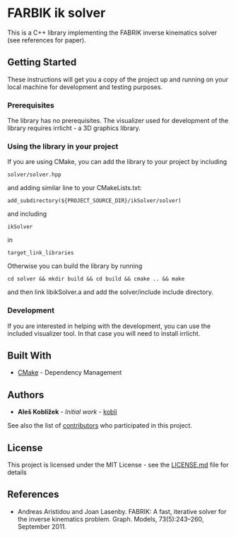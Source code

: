 # FARBIK ik solver

This is a C++ library implementing the FABRIK inverse kinematics solver (see references for paper).

## Getting Started

These instructions will get you a copy of the project up and running on your local machine for development and testing purposes.

### Prerequisites

The library has no prerequisites.
The visualizer used for development of the library requires irrlicht - a 3D graphics library.

### Using the library in your project

If you are using CMake, you can add the library to your project by including 
```
solver/solver.hpp
```
and adding similar line to your CMakeLists.txt:

```
add_subdirectory(${PROJECT_SOURCE_DIR}/ikSolver/solver)
```
and including 
```
ikSolver
```
in
```
target_link_libraries
```


Otherwise you can build the library by running
```
cd solver && mkdir build && cd build && cmake .. && make
```
and then link libikSolver.a and add the solver/include include directory.

### Development

If you are interested in helping with the development, you can use the included visualizer tool. In that case you will need to install irrlicht.

## Built With

* [CMake](https://cmake.org/) - Dependency Management

## Authors

* **Aleš Koblížek** - *Initial work* - [kobli](https://github.com/kobli)

See also the list of [contributors](https://github.com/kobli/ikSolver/graphs/contributors) who participated in this project.

## License

This project is licensed under the MIT License - see the [LICENSE.md](LICENSE.md) file for details

## References

- Andreas Aristidou and Joan Lasenby. FABRIK: A fast, iterative solver for the inverse kinematics problem. Graph. Models, 73(5):243–260, September 2011.

